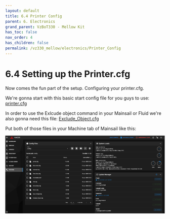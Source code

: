 ```yaml
---
layout: default
title: 6.4 Printer Config
parent: 6. Electronics
grand_parent: VzBoT330 - Mellow Kit
has_toc: false
nav_order: 4
has_children: false
permalink: /vz330_mellow/electronics/Printer_Config
---
```


# 6.4 Setting up the Printer.cfg

Now comes the fun part of the setup. Configuring your printer.cfg.

We're gonna start with this basic start config file for you guys to use:
[printer.cfg](../../assets/images/manual/vz330_mellow/electronics/Printer_config/printer.cfg)

In order to use the Exlcude object command in your Mainsail or Fluid we're also gonna need this file: [Exclude_Object.cfg](../../assets/images/manual/vz330_mellow/electronics/Printer_config/Exclude_Object.cfg)

Put both of those files in your Machine tab of Mainsail like this:

![Machine](../../assets/images/manual/vz330_mellow/electronics/Printer_config/Machine.PNG)


